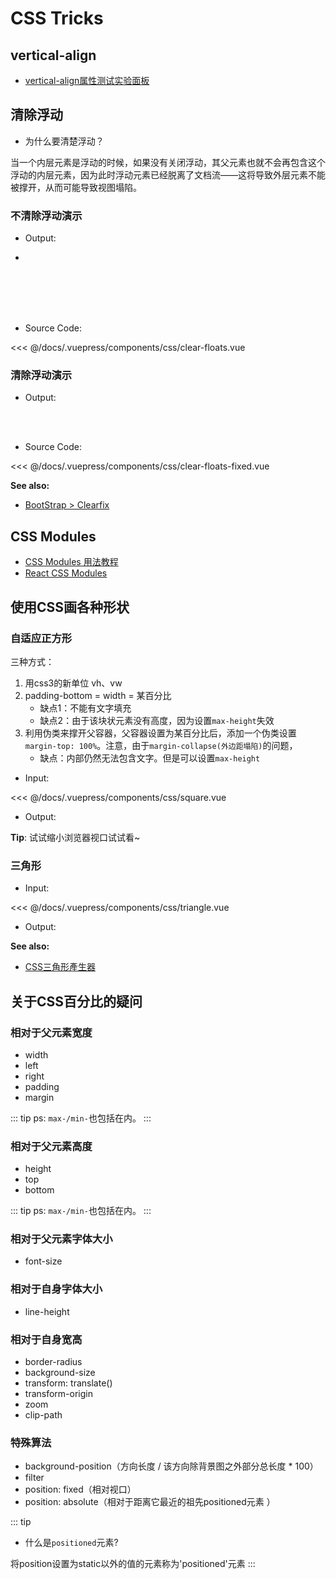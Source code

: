 # CSS Tricks

## vertical-align

- [vertical-align属性测试实验面板](https://www.zhangxinxu.com/study/201005/verticle-align-test-demo.html)

## 清除浮动

- 为什么要清楚浮动？

当一个内层元素是浮动的时候，如果没有关闭浮动，其父元素也就不会再包含这个浮动的内层元素，因为此时浮动元素已经脱离了文档流——这将导致外层元素不能被撑开，从而可能导致视图塌陷。

### 不清除浮动演示

- Output:

- <css-clear-floats/>
<br>
<br>
<br>
<br>

- Source Code:

<<< @/docs/.vuepress/components/css/clear-floats.vue


### 清除浮动演示

- Output:

<css-clear-floats-fixed/>
<br>
<br>

- Source Code:

<<< @/docs/.vuepress/components/css/clear-floats-fixed.vue

**See also:**

- [BootStrap > Clearfix](https://getbootstrap.com/docs/4.0/utilities/clearfix/)

## CSS Modules

- [CSS Modules 用法教程](http://www.ruanyifeng.com/blog/2016/06/css_modules.html)
- [React CSS Modules](https://github.com/gajus/react-css-modules)


## 使用CSS画各种形状

### 自适应正方形

三种方式：

1. 用css3的新单位 vh、vw
2. padding-bottom = width = 某百分比
	- 缺点1：不能有文字填充
	- 缺点2：由于该块状元素没有高度，因为设置`max-height`失效
3. 利用伪类来撑开父容器，父容器设置为某百分比后，添加一个伪类设置`margin-top: 100%`。注意，由于`margin-collapse(外边距塌陷)`的问题，
	- 缺点：内部仍然无法包含文字。但是可以设置`max-height`
	
- Input:

<<< @/docs/.vuepress/components/css/square.vue

- Output:

<css-square/>

**Tip**: 试试缩小浏览器视口试试看~

### 三角形

- Input:

<<< @/docs/.vuepress/components/css/triangle.vue

- Output:

<css-triangle/>

**See also:**

- [CSS三角形產生器](http://apps.eky.hk/css-triangle-generator/zh-hant)

## 关于CSS百分比的疑问

### 相对于父元素宽度

- width
- left
- right
- padding
- margin 

::: tip
ps: `max-/min-`也包括在内。
:::

### 相对于父元素高度

- height
- top
- bottom

::: tip
ps: `max-/min-`也包括在内。
:::

### 相对于父元素字体大小

- font-size

### 相对于自身字体大小

- line-height

### 相对于自身宽高

- border-radius
- background-size
- transform: translate()
- transform-origin
- zoom
- clip-path

### 特殊算法

- background-position（方向长度 / 该方向除背景图之外部分总长度 * 100）
- filter
- position: fixed（相对视口）
- position: absolute（相对于距离它最近的祖先positioned元素 ）

::: tip 
- 什么是`positioned`元素?

将position设置为static以外的值的元素称为'positioned'元素
:::

